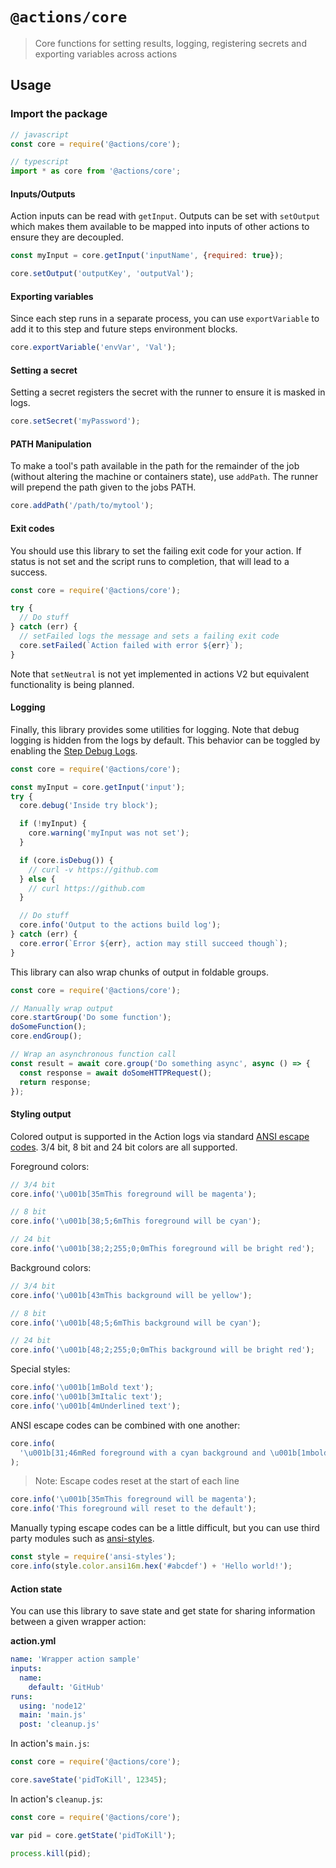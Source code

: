 # `@actions/core`

> Core functions for setting results, logging, registering secrets and exporting variables across actions

## Usage

### Import the package

```js
// javascript
const core = require('@actions/core');

// typescript
import * as core from '@actions/core';
```

#### Inputs/Outputs

Action inputs can be read with `getInput`. Outputs can be set with `setOutput` which makes them available to be mapped into inputs of other actions to ensure they are decoupled.

```js
const myInput = core.getInput('inputName', {required: true});

core.setOutput('outputKey', 'outputVal');
```

#### Exporting variables

Since each step runs in a separate process, you can use `exportVariable` to add it to this step and future steps environment blocks.

```js
core.exportVariable('envVar', 'Val');
```

#### Setting a secret

Setting a secret registers the secret with the runner to ensure it is masked in logs.

```js
core.setSecret('myPassword');
```

#### PATH Manipulation

To make a tool's path available in the path for the remainder of the job (without altering the machine or containers state), use `addPath`. The runner will prepend the path given to the jobs PATH.

```js
core.addPath('/path/to/mytool');
```

#### Exit codes

You should use this library to set the failing exit code for your action. If status is not set and the script runs to completion, that will lead to a success.

```js
const core = require('@actions/core');

try {
  // Do stuff
} catch (err) {
  // setFailed logs the message and sets a failing exit code
  core.setFailed(`Action failed with error ${err}`);
}
```

Note that `setNeutral` is not yet implemented in actions V2 but equivalent functionality is being planned.

#### Logging

Finally, this library provides some utilities for logging. Note that debug logging is hidden from the logs by default. This behavior can be toggled by enabling the [Step Debug Logs](../../docs/action-debugging.md#step-debug-logs).

```js
const core = require('@actions/core');

const myInput = core.getInput('input');
try {
  core.debug('Inside try block');

  if (!myInput) {
    core.warning('myInput was not set');
  }

  if (core.isDebug()) {
    // curl -v https://github.com
  } else {
    // curl https://github.com
  }

  // Do stuff
  core.info('Output to the actions build log');
} catch (err) {
  core.error(`Error ${err}, action may still succeed though`);
}
```

This library can also wrap chunks of output in foldable groups.

```js
const core = require('@actions/core');

// Manually wrap output
core.startGroup('Do some function');
doSomeFunction();
core.endGroup();

// Wrap an asynchronous function call
const result = await core.group('Do something async', async () => {
  const response = await doSomeHTTPRequest();
  return response;
});
```

#### Styling output

Colored output is supported in the Action logs via standard [ANSI escape codes](https://en.wikipedia.org/wiki/ANSI_escape_code). 3/4 bit, 8 bit and 24 bit colors are all supported.

Foreground colors:

```js
// 3/4 bit
core.info('\u001b[35mThis foreground will be magenta');

// 8 bit
core.info('\u001b[38;5;6mThis foreground will be cyan');

// 24 bit
core.info('\u001b[38;2;255;0;0mThis foreground will be bright red');
```

Background colors:

```js
// 3/4 bit
core.info('\u001b[43mThis background will be yellow');

// 8 bit
core.info('\u001b[48;5;6mThis background will be cyan');

// 24 bit
core.info('\u001b[48;2;255;0;0mThis background will be bright red');
```

Special styles:

```js
core.info('\u001b[1mBold text');
core.info('\u001b[3mItalic text');
core.info('\u001b[4mUnderlined text');
```

ANSI escape codes can be combined with one another:

```js
core.info(
  '\u001b[31;46mRed foreground with a cyan background and \u001b[1mbold text at the end'
);
```

> Note: Escape codes reset at the start of each line

```js
core.info('\u001b[35mThis foreground will be magenta');
core.info('This foreground will reset to the default');
```

Manually typing escape codes can be a little difficult, but you can use third party modules such as [ansi-styles](https://github.com/chalk/ansi-styles).

```js
const style = require('ansi-styles');
core.info(style.color.ansi16m.hex('#abcdef') + 'Hello world!');
```

#### Action state

You can use this library to save state and get state for sharing information between a given wrapper action:

**action.yml**

```yaml
name: 'Wrapper action sample'
inputs:
  name:
    default: 'GitHub'
runs:
  using: 'node12'
  main: 'main.js'
  post: 'cleanup.js'
```

In action's `main.js`:

```js
const core = require('@actions/core');

core.saveState('pidToKill', 12345);
```

In action's `cleanup.js`:

```js
const core = require('@actions/core');

var pid = core.getState('pidToKill');

process.kill(pid);
```
